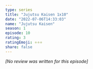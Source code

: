 ```yaml
---
type: series
title: "Jujutsu Kaisen 1x10"
date: "2022-07-06T14:33:03"
name: "Jujutsu Kaisen"
season: 1
episode: 10
rating: 3
ratingEmoji: ⭐️⭐️⭐️
share: false
---
```


*[No review was written for this episode]*
